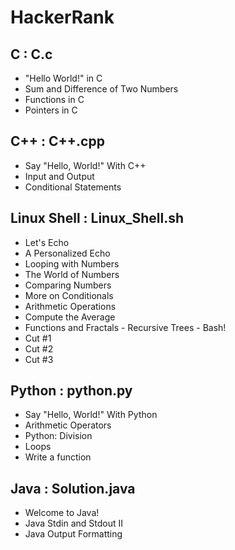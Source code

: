 # HackerRank
## C : C.c

* "Hello World!" in C
* Sum and Difference of Two Numbers
* Functions in C
* Pointers in C

## C++ : C++.cpp

* Say "Hello, World!" With C++
* Input and Output
* Conditional Statements


## Linux Shell : Linux_Shell.sh
* Let's Echo
* A Personalized Echo
* Looping with Numbers
* The World of Numbers
* Comparing Numbers
* More on Conditionals
* Arithmetic Operations
* Compute the Average
* Functions and Fractals - Recursive Trees - Bash!
* Cut #1
* Cut #2
* Cut #3

## Python : python.py
* Say "Hello, World!" With Python
* Arithmetic Operators
* Python: Division
* Loops
* Write a function

## Java : Solution.java

* Welcome to Java!
* Java Stdin and Stdout II
* Java Output Formatting


